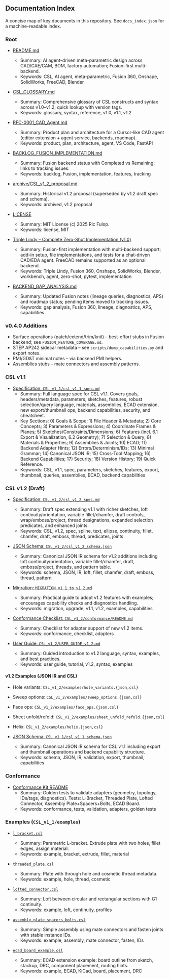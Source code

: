 ## Documentation Index

A concise map of key documents in this repository. See `docs_index.json` for a machine-readable index.

### Root
- [README.md](README.md)
  - Summary: AI agent-driven meta-parametric design across CAD/CAE/CAM, BOM, factory automation; Fusion-first multi-backend.
  - Keywords: CSL, AI agent, meta-parametric, Fusion 360, Onshape, SolidWorks, FreeCAD, Blender
- [CSL_GLOSSARY.md](CSL_GLOSSARY.md)
  - Summary: Comprehensive glossary of CSL constructs and syntax across v1.0–v1.2; quick lookup with version tags.
  - Keywords: glossary, syntax, reference, v1.0, v1.1, v1.2
- [RFC-0001_CAD_Agent.md](RFC-0001_CAD_Agent.md)
  - Summary: Product plan and architecture for a Cursor-like CAD agent (editor extension + agent service, backends, roadmap).
  - Keywords: product, plan, architecture, agent, VS Code, FastAPI
- [BACKLOG_FUSION_IMPLEMENTATION.md](BACKLOG_FUSION_IMPLEMENTATION.md)
  - Summary: Fusion backend status with Completed vs Remaining; links to tracking issues.
  - Keywords: backlog, Fusion, implementation, features, tracking
- [archive/CSL_v1_2_proposal.md](archive/CSL_v1_2_proposal.md)
  - Summary: Historical v1.2 proposal (superseded by v1.2 draft spec and schema).
  - Keywords: archived, v1.2 proposal

- [LICENSE](LICENSE)
  - Summary: MIT License (c) 2025 Ric Fulop.
  - Keywords: license, MIT

- [Triple Lindy – Complete Zero-Shot Implementation (v1.0)](./triple_lindy_complete%20with%20CSL.md)
  - Summary: Fusion-first implementation with multi-backend support; add-in setup, file implementations, and tests for a chat-driven CAD/EDA agent. FreeCAD remains supported as an optional backend.
  - Keywords: Triple Lindy, Fusion 360, Onshape, SolidWorks, Blender, workbench, agent, zero-shot, pytest, implementation

- [BACKEND_GAP_ANALYSIS.md](BACKEND_GAP_ANALYSIS.md)
  - Summary: Updated Fusion notes (lineage queries, diagnostics, APS) and roadmap status; pending items moved to tracking issues.
  - Keywords: gap analysis, Fusion 360, lineage, diagnostics, APS, capabilities

### v0.4.0 Additions
- Surface operations (patch/extend/trim/knit) – best-effort stubs in Fusion backend; see `FUSION_FEATURE_COVERAGE.md`.
- STEP AP242 sidecar metadata – see `scripts/dump_capabilities.py` and export notes.
- PMI/GD&T minimal notes – via backend PMI helpers.
- Assemblies stubs – mate connectors and assembly patterns.

### CSL v1.1
- [Specification: `CSL_v1_1/csl_v1_1_spec.md`](CSL_v1_1/csl_v1_1_spec.md)
  - Summary: Full language spec for CSL v1.1. Covers goals, headers/metadata, parameters, sketches, features, robust selection/query language, materials, assemblies, ECAD extension, new export/thumbnail ops, backend capabilities, security, and cheatsheet.
  - Key Sections: 0) Goals & Scope; 1) File Header & Metadata; 2) Core Concepts; 3) Parameters & Expressions; 4) Coordinate Frames & Planes; 5) Sketches/Constraints/Dimensions; 6) Features (incl. 6.1 Export & Visualization, 6.2 Geometry); 7) Selection & Query; 8) Materials & Properties; 9) Assemblies & Joints; 10) ECAD; 11) Backend Adapter Hints; 12) Errors/Determinism/IDs; 13) Minimal Grammar; 14) Canonical JSON IR; 15) Cross-Tool Mapping; 16) Backend Capabilities; 17) Security; 18) Version History; 19) Quick Reference.
  - Keywords: CSL, v1.1, spec, parameters, sketches, features, export, thumbnail, queries, assemblies, ECAD, backend capabilities

### CSL v1.2 (Draft)
- [Specification: `CSL_v1_2/csl_v1_2_spec.md`](CSL_v1_2/csl_v1_2_spec.md)
  - Summary: Draft spec extending v1.1 with richer sketches, loft continuity/orientation, variable fillet/chamfer, draft controls, wrap/emboss/project, thread designations, expanded selection predicates, and enhanced joints.
  - Keywords: CSL, v1.2, spec, spline, text, ellipse, continuity, fillet, chamfer, draft, emboss, thread, predicates, joints

- [JSON Schema: `CSL_v1_2/csl_v1_2_schema.json`](CSL_v1_2/csl_v1_2_schema.json)
  - Summary: Canonical JSON IR schema for v1.2 additions including loft continuity/orientation, variable fillet/chamfer, draft, emboss/project, threads, and pattern table.
  - Keywords: schema, JSON, IR, loft, fillet, chamfer, draft, emboss, thread, pattern

- [Migration: `MIGRATION_v1_1_to_v1_2.md`](MIGRATION_v1_1_to_v1_2.md)
  - Summary: Practical guide to adopt v1.2 features with examples; encourages capability checks and diagnostics handling.
  - Keywords: migration, upgrade, v1.1, v1.2, examples, capabilities

- [Conformance Checklist: `CSL_v1_2/conformance/README.md`](CSL_v1_2/conformance/README.md)
  - Summary: Checklist for adapter support of new v1.2 items.
  - Keywords: conformance, checklist, adapters

- [User Guide: `CSL_v1_2/USER_GUIDE_v1_2.md`](CSL_v1_2/USER_GUIDE_v1_2.md)
  - Summary: Guided introduction to v1.2 language, syntax, examples, and best practices.
  - Keywords: user guide, tutorial, v1.2, syntax, examples

#### v1.2 Examples (JSON IR and CSL)
- Hole variants: `CSL_v1_2/examples/hole_variants.{json,csl}`
- Sweep options: `CSL_v1_2/examples/sweep_options.{json,csl}`
- Face ops: `CSL_v1_2/examples/face_ops.{json,csl}`
- Sheet unfold/refold: `CSL_v1_2/examples/sheet_unfold_refold.{json,csl}`
- Helix: `CSL_v1_2/examples/helix.{json,csl}`

- [JSON Schema: `CSL_v1_1/csl_v1_1_schema.json`](CSL_v1_1/csl_v1_1_schema.json)
  - Summary: Canonical JSON IR schema for CSL v1.1 including export and thumbnail operations and backend capability structure.
  - Keywords: schema, JSON, IR, validation, export, thumbnail, capabilities

### Conformance
- [Conformance Kit README](CSL_v1_1/conformance/README.md)
  - Summary: Golden tests to validate adapters (geometry, topology, IDs/tags, diagnostics). Tests: L-Bracket, Threaded Plate, Lofted Connector, Assembly Plate+Spacers+Bolts, ECAD Board.
  - Keywords: conformance, tests, validation, adapters, golden tests

### Examples (`CSL_v1_1/examples`)
- [`l_bracket.csl`](CSL_v1_1/examples/l_bracket.csl)
  - Summary: Parametric L-bracket. Extrude plate with two holes, fillet edges, assign material.
  - Keywords: example, bracket, extrude, fillet, material

- [`threaded_plate.csl`](CSL_v1_1/examples/threaded_plate.csl)
  - Summary: Plate with through hole and cosmetic thread metadata.
  - Keywords: example, hole, thread, cosmetic

- [`lofted_connector.csl`](CSL_v1_1/examples/lofted_connector.csl)
  - Summary: Loft between circular and rectangular sections with G1 continuity.
  - Keywords: example, loft, continuity, profiles

- [`assembly_plate_spacers_bolts.csl`](CSL_v1_1/examples/assembly_plate_spacers_bolts.csl)
  - Summary: Simple assembly using mate connectors and fasten joints with stable instance IDs.
  - Keywords: example, assembly, mate connector, fasten, IDs

- [`ecad_board_example.csl`](CSL_v1_1/examples/ecad_board_example.csl)
  - Summary: ECAD extension example: board outline from sketch, stackup, DRC, component placement, routing hints.
  - Keywords: example, ECAD, KiCad, board, placement, DRC


